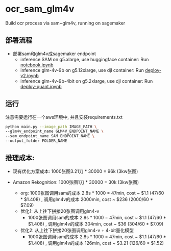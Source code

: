 # ocr_sam_glm4v
Build ocr process via sam+glm4v, running on sagemaker

## 部署流程

* 部署sam和glm4v成sagemaker endpoint
  * inference SAM on g5.xlarge, use huggingface container: Run [notebook.ipynb](/SAM/notebook.ipynb)
  * inference glm-4v-9b on g5.12xlarge, use djl container: Run [deploy-v2.ipynb](/glm4v/deploy-v2.ipynb)
  * inference glm-4v-9b-4bit on g5.2xlarge, use djl container: Run [deploy-quant.ipynb](/glm4v_quant/deploy-quant.ipynb)
  
## 运行 

注意需要运行在一个aws环境中, 并且安装requirements.txt

```bash
python main.py --image_path IMAGE_PATH \
--glm4v_endpoint_name GLM4V_ENDPOINT_NAME \
--sam_endpoint_name SAM_ENDPOINT_NAME \
--output_folder FOLDER_NAME
```

## 推理成本:

* 现有优化方案成本: 1000张图3.21刀 * 30000 = 96k (3kw张图)
* Amazon Rekognition: 1000张图1刀 * 30000 = 30k (3kw张图)

  * org: 1000张图调用sam的成本 2.8s * 1000 = 47min, cost ~ $1.1 (47/60 * $1.408) , 调用glm4v的成本 2000min, cost ~ $236 (2000/60 * $7.09)
  * 优化1: 从上往下拼接20张图调用glm4-v 
    * 1000张图调用sam的成本 2.8s * 1000 = 47min, cost ~ $1.1 (47/60 * $1.408) , 调用glm4v的成本 304min, cost ~ $36 (304/60 * $7.09)
  * 优化2: 从上往下拼接20张图调用glm4-v + 4-bit量化模型
    * 1000张图调用sam的成本 2.8s * 1000 = 47min, cost ~ $1.1 (47/60 * $1.408) , 调用glm4v的成本 126min, cost ~ $3.21  (126/60 * $1.52)
